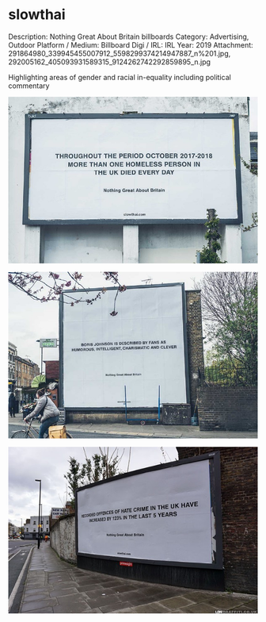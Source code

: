 # slowthai

Description: Nothing Great About Britain billboards
Category: Advertising, Outdoor
Platform / Medium: Billboard
Digi / IRL: IRL
Year: 2019
Attachment: 291864980_339945455007912_5598299374214947887_n%201.jpg, 292005162_405093931589315_9124262742292859895_n.jpg

Highlighting areas of gender and racial in-equality including political commentary

![292005162_405093931589315_9124262742292859895_n.jpg](slowthai%2033809fc9f394486892968b1c8cf676ff/292005162_405093931589315_9124262742292859895_n.jpg)

![291765090_1657759381260772_8916532563703788344_n.jpg](slowthai%2033809fc9f394486892968b1c8cf676ff/291765090_1657759381260772_8916532563703788344_n.jpg)

![291864980_339945455007912_5598299374214947887_n.jpg](slowthai%2033809fc9f394486892968b1c8cf676ff/291864980_339945455007912_5598299374214947887_n.jpg)